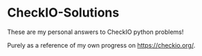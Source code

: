 # CheckIO-Solutions

These are my personal answers to CheckIO python problems!

Purely as a reference of my own progress on https://checkio.org/.
